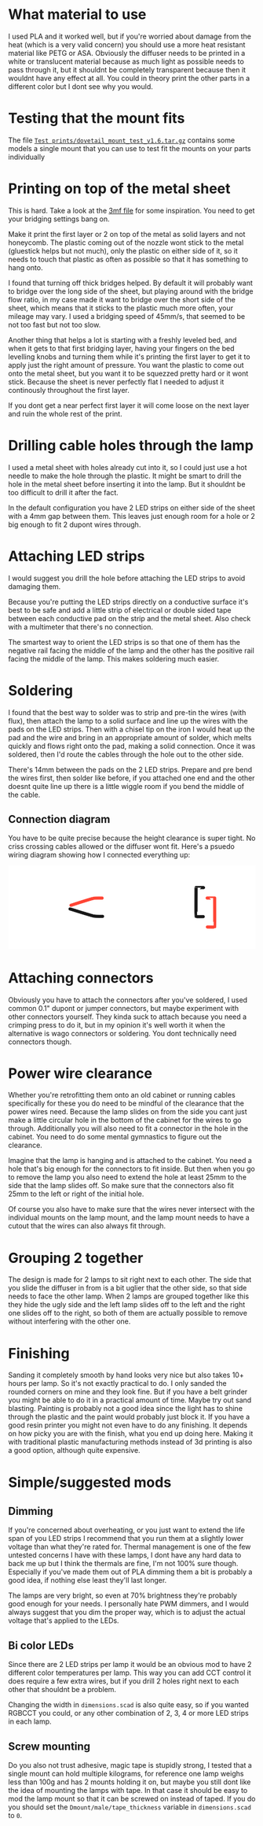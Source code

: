 # What material to use

I used PLA and it worked well, but if you're worried about damage from the heat (which is a very valid concern) you should use a more heat resistant material like PETG or ASA. Obviously the diffuser needs to be printed in a white or translucent material because as much light as possible needs to pass through it, but it shouldnt be completely transparent because then it wouldnt have any effect at all. You could in theory print the other parts in a different color but I dont see why you would.

# Testing that the mount fits

The file [`Test prints/dovetail_mount_test_v1.6.tar.gz`](../Test%20prints/dovetail_mount_test_v1.6.tar.gz) contains some models a single mount that you can use to test fit the mounts on your parts individually

# Printing on top of the metal sheet

This is hard. Take a look at the [3mf file](../Final/lamp.3mf) for some inspiration. You need to get your bridging settings bang on. 

Make it print the first layer or 2 on top of the metal as solid layers and not honeycomb. The plastic coming out of the nozzle wont stick to the metal (gluestick helps but not much), only the plastic on either side of it, so it needs to touch that plastic as often as possible so that it has something to hang onto. 

I found that turning off thick bridges helped. By default it will probably want to bridge over the long side of the sheet, but playing around with the bridge flow ratio, in my case made it want to bridge over the short side of the sheet, which means that it sticks to the plastic much more often, your mileage may vary. I used a bridging speed of 45mm/s, that seemed to be not too fast but not too slow.

Another thing that helps a lot is starting with a freshly leveled bed, and when it gets to that first bridging layer, having your fingers on the bed levelling knobs and turning them while it's printing the first layer to get it to apply just the right amount of pressure. You want the plastic to come out onto the metal sheet, but you want it to be squezzed pretty hard or it wont stick. Because the sheet is never perfectly flat I needed to adjust it continously throughout the first layer. 

If you dont get a near perfect first layer it will come loose on the next layer and ruin the whole rest of the print.

# Drilling cable holes through the lamp

I used a metal sheet with holes already cut into it, so I could just use a hot needle to make the hole through the plastic. It might be smart to drill the hole in the metal sheet before inserting it into the lamp. But it shouldnt be too difficult to drill it after the fact. 

In the default configuration you have 2 LED strips on either side of the sheet with a 4mm gap between them. This leaves just enough room for a hole or 2 big enough to fit 2 dupont wires through.

# Attaching LED strips

I would suggest you drill the hole before attaching the LED strips to avoid damaging them. 

Because you're putting the LED strips directly on a conductive surface it's best to be safe and add a little strip of electrical or double sided tape between each conductive pad on the strip and the metal sheet. Also check with a multimeter that there's no connection.

The smartest way to orient the LED strips is so that one of them has the negative rail facing the middle of the lamp and the other has the positive rail facing the middle of the lamp. This makes soldering much easier.

# Soldering

I found that the best way to solder was to strip and pre-tin the wires (with flux), then attach the lamp to a solid surface and line up the wires with the pads on the LED strips. Then with a chisel tip on the iron I would heat up the pad and the wire and bring in an appropriate amount of solder, which melts quickly and flows right onto the pad, making a solid connection. Once it was soldered, then I'd route the cables through the hole out to the other side.

There's 14mm between the pads on the 2 LED strips. Prepare and pre bend the wires first, then solder like before, if you attached one end and the other doesnt quite line up there is a little wiggle room if you bend the middle of the cable.

## Connection diagram

You have to be quite precise because the height clearance is super tight. No criss crossing cables allowed or the diffuser wont fit. Here's a psuedo wiring diagram showing how I connected everything up:

![Wiring diagram](./images/wiring.svg)


# Attaching connectors

Obviously you have to attach the connectors after you've soldered, I used common 0.1" dupont or jumper connectors, but maybe experiment with other connectors yourself. They kinda suck to attach because you need a crimping press to do it, but in my opinion it's well worth it when the alternative is wago connectors or soldering. You dont technically need connectors though.

# Power wire clearance

Whether you're retrofitting them onto an old cabinet or running cables specifically for these you do need to be mindful of the clearance that the power wires need. Because the lamp slides on from the side you cant just make a little circular hole in the bottom of the cabinet for the wires to go through. Additionally you will also need to fit a connector in the hole in the cabinet. You need to do some mental gymnastics to figure out the clearance. 

Imagine that the lamp is hanging and is attached to the cabinet. You need a hole that's big enough for the connectors to fit inside. But then when you go to remove the lamp you also need to extend the hole at least 25mm to the side that the lamp slides off. So make sure that the connectors also fit 25mm to the left or right of the initial hole.

Of course you also have to make sure that the wires never intersect with the individual mounts on the lamp mount, and the lamp mount needs to have a cutout that the wires can also always fit through.

# Grouping 2 together

The design is made for 2 lamps to sit right next to each other. The side that you slide the diffuser in from is a bit uglier that the other side, so that side needs to face the other lamp. When 2 lamps are grouped together like this they hide the ugly side and the left lamp slides off to the left and the right one slides off to the right, so both of them are actually possible to remove without interfering with the other one.

# Finishing

Sanding it completely smooth by hand looks very nice but also takes 10+ hours per lamp. So it's not exactly practical to do. I only sanded the rounded corners on mine and they look fine. But if you have a belt grinder you might be able to do it in a practical amount of time. Maybe try out sand blasting. Painting is probably not a good idea since the light has to shine through the plastic and the paint would probably just block it. If you have a good resin printer you might not even have to do any finishing. It depends on how picky you are with the finish, what you end up doing here. Making it with traditional plastic manufacturing methods instead of 3d printing is also a good option, although quite expensive.

# Simple/suggested mods

## Dimming

If you're concerned about overheating, or you just want to extend the life span of you LED strips I recommend that you run them at a slightly lower voltage than what they're rated for. Thermal management is one of the few untested concerns I have with these lamps, I dont have any hard data to back me up but I think the thermals are fine, I'm not 100% sure though. Especially if you've made them out of PLA dimming them a bit is probably a good idea, if nothing else least they'll last longer.

The lamps are very bright, so even at 70% brightness they're probably good enough for your needs. I personally hate PWM dimmers, and I would always suggest that you dim the proper way, which is to adjust the actual voltage that's applied to the LEDs.

## Bi color LEDs

Since there are 2 LED strips per lamp it would be an obvious mod to have 2 different color temperatures per lamp. This way you can add CCT control it does require a few extra wires, but if you drill 2 holes right next to each other that shouldnt be a problem. 

Changing the width in `dimensions.scad` is also quite easy, so if you wanted RGBCCT you could, or any other combination of 2, 3, 4 or more LED strips in each lamp.

## Screw mounting

Do you also not trust adhesive, magic tape is stupidly strong, I tested that a single mount can hold multiple kilograms, for reference one lamp weighs less than 100g and has 2 mounts holding it on, but maybe you still dont like the idea of mounting the lamps with tape. In that case it should be easy to mod the lamp mount so that it can be screwed on instead of taped. If you do you should set the `Dmount/male/tape_thickness` variable in `dimensions.scad` to `0`.
